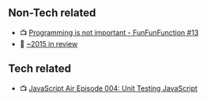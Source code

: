 ## Non-Tech related
- :tv: [Programming is not important - FunFunFunction #13](https://www.youtube.com/watch?v=5qkupdkdzAc)
- :notebook: [~2015 in review](https://medium.com/@sebmck/2015-in-review-51ac7035e272#.s0owq6to4)

## Tech related
- :tv: [JavaScript Air Episode 004: Unit Testing JavaScript](https://www.youtube.com/watch?v=tfkUN8Jr9zY)
